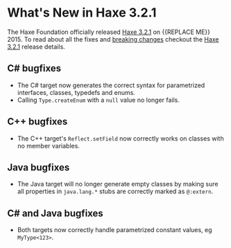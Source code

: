 [_template]: ../templates/roundup.html
[date]: / "2015-08-31 08:42:00"
[modified]: / "2015-31-21 08:42:00"
[published]: / "2015-08-31 08:42:00"
[“”]: a ""
# What's New in Haxe 3.2.1

The Haxe Foundation officially released [Haxe 3.2.1][l1] on {{REPLACE ME}} 2015.
To read about all the fixes and [breaking changes][l2] checkout the [Haxe 3.2.1][l1] 
release details.

## C# bugfixes

- The C# target now generates the correct syntax for parametrized interfaces, 
classes, typedefs and enums.
- Calling `Type.createEnum` with a `null` value no longer fails.

## C++ bugfixes

- The C++ target's `Reflect.setField` now correctly works on classes with no
member variables.

## Java bugfixes

- The Java target will no longer generate empty classes by making sure all
properties in `java.lang.*` stubs are correctly marked as `@:extern`.

## C# and Java bugfixes

- Both targets now correctly handle parametrized constant values, eg `MyType<123>`.

[l2]: _ ""
[l1]: http://haxe.org/download/version/3.2.1/ "Haxe 3.2.1 release details"
